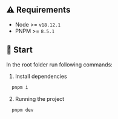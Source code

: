 ## ⚠️ Requirements

- Node >= `v18.12.1`
- PNPM >= `8.5.1`

## 🚀 Start

In the root folder run following commands:

1. Install dependencies

```bash
  pnpm i
```

2. Running the project

```bash
  pnpm dev
```
